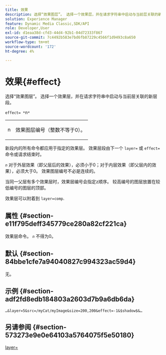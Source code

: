 ```yaml
---
title: 效果
description: 选择“效果图层”。 选择一个效果层，并在请求字符串中启动与当前层关联的新层段。
solution: Experience Manager
feature: Dynamic Media Classic,SDK/API
role: Developer,User
exl-id: d1eaa38d-cfd3-44d4-92b1-04d72333f867
source-git-commit: 7c4492b583e7bd6fb87229c4566f1d9493c8a650
workflow-type: tm+mt
source-wordcount: '172'
ht-degree: 4%

---
```


# 效果{#effect}

选择“效果图层”。 选择一个效果层，并在请求字符串中启动与当前层关联的新层段。

`effect= *`n`*`

<table id="simpletable_C48DABF486604D2B9F3CBC1CD01AC76D"> 
 <tr class="strow"> 
  <td class="stentry"> <p><span class="codeph"> <span class="varname"> n</span></span> </p> </td> 
  <td class="stentry"> <p>效果图层编号（整数不等于0）。 </p></td> 
 </tr> 
</table>

新段内的所有命令都应用于指定的效果层。 效果层段由下一个 `layer=` 或 `effect=` 命令或请求结束时。

*`n`* 对于外层效果（即父层后的效果），必须小于0；对于内层效果（即父层内的效果），必须大于0。 效果图层编号不必是连续的。

当同一父层有多个效果层时，效果层编号会指定z顺序。 较高编号的图层放置在较低编号的图层的顶部。

效果层可以附着到 `layer=comp`.

## 属性 {#section-e11f795deff345779ce280a82cf221ca}

效果层命令。 *`n`* 不得为0。

## 默认 {#section-84bbe1cfe7a94040827c994323ac59d4}

无。

## 示例 {#section-adf2fd8edb184803a2603d7b9a6db6da}

`…&layer=5&src=/myCat/myImage&size=200,200&effect=-1&$shadow$&…`

## 另请参阅 {#section-573273e9e0e64103a5764075f5e50180}

[layer=](/help/aem-is-ir-api/is-api/http-ref/image-serving-api-ref/c-http-protocol-reference/c-command-reference/r-layer.md)
